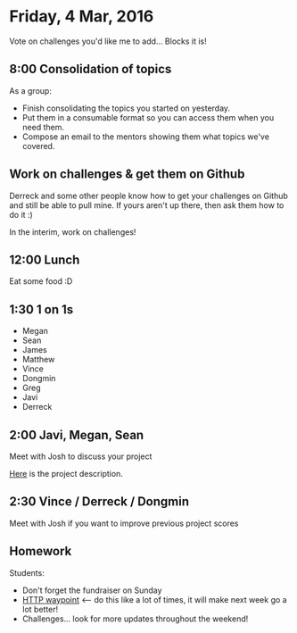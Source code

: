 Friday,  4 Mar, 2016
====================

Vote on challenges you'd like me to add... Blocks it is!

8:00 Consolidation of topics
----------------------------

As a group:

* Finish consolidating the topics you started on yesterday.
* Put them in a consumable format so you can access them when you need them.
* Compose an email to the mentors showing them what topics we've covered.


Work on challenges & get them on Github
---------------------------------------

Derreck and some other people know how to
get your challenges on Github and still be able to pull mine.
If yours aren't up there, then ask them how to do it :)

In the interim, work on challenges!



12:00 Lunch
-----------

Eat some food :D


1:30 1 on 1s
------------

* Megan
* Sean
* James
* Matthew
* Vince
* Dongmin
* Greg
* Javi
* Derreck


2:00 Javi, Megan, Sean
----------------------

Meet with Josh to discuss your project

[Here](https://github.com/darkstarre/Presidential_Raucuses/issues/1)
is the project description.


2:30 Vince / Derreck / Dongmin
------------------------------

Meet with Josh if you want to improve previous project scores


Homework
--------

Students:

* Don't forget the fundraiser on Sunday
* [HTTP waypoint](https://github.com/turingschool/waypoints/blob/master/waypoints/http.md) <-- do this like a lot of times, it will make next week go a lot better!
* Challenges... look for more updates throughout the weekend!
